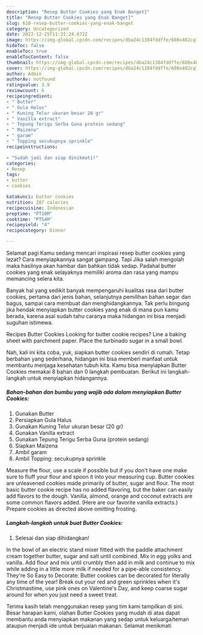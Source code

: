 ```yaml
---
description: "Resep Butter Cookies yang Enak Banget}"
title: "Resep Butter Cookies yang Enak Banget}"
slug: 610-resep-butter-cookies-yang-enak-banget
category: Uncategorized
date: 2022-12-25T11:31:24.672Z
image: https://img-global.cpcdn.com/recipes/dba24c1384fddffe/680x482cq70/butter-cookies-foto-resep-utama.jpg
hideToc: false
enableToc: true
enableTocContent: false
thumbnail: https://img-global.cpcdn.com/recipes/dba24c1384fddffe/680x482cq70/butter-cookies-foto-resep-utama.jpg
cover: https://img-global.cpcdn.com/recipes/dba24c1384fddffe/680x482cq70/butter-cookies-foto-resep-utama.jpg
author: Admin
authorAv: notfound
ratingvalue: 3.9
reviewcount: 6
recipeingredient:
- " Butter"
- " Gula Halus"
- " Kuning Telur ukuran besar 20 gr"
- " Vanilla extract"
- " Tepung Terigu Serba Guna protein sedang"
- " Maizena"
- " garam"
- " Topping secukupnya sprinkle"
recipeinstructions:

- "Sudah jadi dan siap dinikmati!"
categories:
- Resep
tags:
- butter
- cookies

katakunci: butter cookies 
nutrition: 287 calories
recipecuisine: Indonesian
preptime: "PT10M"
cooktime: "PT54M"
recipeyield: "4"
recipecategory: Dinner

---
```



Selamat pagi Kamu sedang mencari inspirasi resep butter cookies yang lezat? Cara menyiapkannya sangat gampang. Tapi Jika salah mengolah maka hasilnya akan hambar dan bahkan tidak sedap. Padahal butter cookies yang enak selayaknya memiliki aroma dan rasa yang mampu memancing selera kita.


Banyak hal yang sedikit banyak mempengaruhi kualitas rasa dari butter cookies, pertama dari jenis bahan, selanjutnya pemilihan bahan segar dan bagus, sampai cara membuat dan menghidangkannya. Tak perlu bingung jika hendak menyiapkan butter cookies yang enak di mana pun kamu berada, karena asal sudah tahu caranya maka hidangan ini bisa menjadi suguhan istimewa.

Recipes Butter Cookies Looking for butter cookie recipes? Line a baking sheet with parchment paper. Place the turbinado sugar in a small bowl.


Nah, kali ini kita coba, yuk, siapkan butter cookies sendiri di rumah. Tetap berbahan yang sederhana, hidangan ini bisa memberi manfaat untuk membantu menjaga kesehatan tubuh kita. Kamu bisa menyiapkan Butter Cookies memakai 8 bahan dan 0 langkah pembuatan. Berikut ini langkah-langkah untuk menyiapkan hidangannya.

<!--inarticleads1-->

##### Bahan-bahan dan bumbu yang wajib ada dalam menyiapkan Butter Cookies:

1. Gunakan  Butter
1. Persiapkan  Gula Halus
1. Gunakan  Kuning Telur ukuran besar (20 gr)
1. Gunakan  Vanilla extract
1. Gunakan  Tepung Terigu Serba Guna (protein sedang)
1. Siapkan  Maizena
1. Ambil  garam
1. Ambil  Topping: secukupnya sprinkle


Measure the flour, use a scale if possible but if you don&#39;t have one make sure to fluff your flour and spoon it into your measuring cup. Butter cookies are unleavened cookies made primarily of butter, sugar and flour. The most basic butter cookie recipe has no added flavoring, but the baker can easily add flavors to the dough. Vanilla, almond, orange and coconut extracts are some common flavors added. (Here are our favorite vanilla extracts.) Prepare cookies as directed above omitting frosting. 

<!--inarticleads2-->

##### Langkah-langkah untuk buat Butter Cookies:


1. Selesai dan siap dihidangkan!

In the bowl of an electric stand mixer fitted with the paddle attachment cream together butter, sugar and salt until combined. Mix in egg yolks and vanilla. Add flour and mix until crumbly then add in milk and continue to mix while adding in a little more milk if needed for a pipe-able consistency. They&#39;re So Easy to Decorate: Butter cookies can be decorated for literally any time of the year! Break out your red and green sprinkles when it&#39;s Christmastime, use pink ones on Valentine&#39;s Day, and keep coarse sugar around for when you just need a sweet treat. 

Terima kasih telah menggunakan resep yang tim kami tampilkan di sini. Besar harapan kami, olahan Butter Cookies yang mudah di atas dapat membantu anda menyiapkan makanan yang sedap untuk keluarga/teman ataupun menjadi ide untuk berjualan makanan. Selamat menikmati
